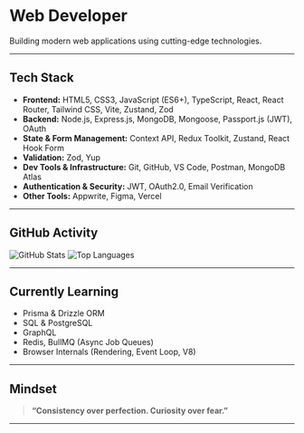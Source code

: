 # Web Developer

Building modern web applications using cutting-edge technologies.

---

## Tech Stack

- **Frontend:** HTML5, CSS3, JavaScript (ES6+), TypeScript, React, React Router, Tailwind CSS, Vite, Zustand, Zod
- **Backend:** Node.js, Express.js, MongoDB, Mongoose, Passport.js (JWT), OAuth
- **State & Form Management:** Context API, Redux Toolkit, Zustand, React Hook Form
- **Validation:** Zod, Yup
- **Dev Tools & Infrastructure:** Git, GitHub, VS Code, Postman, MongoDB Atlas
- **Authentication & Security:** JWT, OAuth2.0, Email Verification
- **Other Tools:** Appwrite, Figma, Vercel

---

## GitHub Activity

![GitHub Stats](https://github-readme-stats.vercel.app/api?username=izume01&show_icons=true&theme=tokyonight)
![Top Languages](https://github-readme-stats.vercel.app/api/top-langs/?username=izume01&layout=compact&theme=tokyonight)

---

## Currently Learning

- Prisma & Drizzle ORM
- SQL & PostgreSQL
- GraphQL
- Redis, BullMQ (Async Job Queues)
- Browser Internals (Rendering, Event Loop, V8)

---

## Mindset

> **“Consistency over perfection. Curiosity over fear.”**

---
